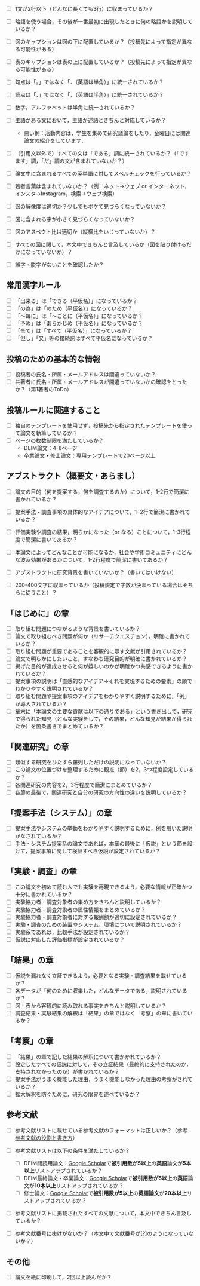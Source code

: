 
- [ ] 1文が2行以下（どんなに長くても3行）に収まっているか？
- [ ] 略語を使う場合，その後が一番最初に出現したときに何の略語かを説明しているか？
- [ ] 図のキャプションは図の下に配置しているか？（投稿先によって指定が異なる可能性がある）
- [ ] 表のキャプションは表の上に配置しているか？（投稿先によって指定が異なる可能性がある）
- [ ] 句点は「｡」ではなく「．（英語は半角）」に統一されているか？
- [ ] 読点は「、」ではなく「，（英語は半角）」に統一されているか？
- [ ] 数字，アルファベットは半角に統一されているか？
- [ ] 主語がある文において，主語が述語ときちんと対応しているか？
  - 悪い例：活動内容は，学生を集めて研究議論をしたり，金曜日には関連論文の紹介をしています．
- [ ] （引用文以外で）すべての文は「である」調に統一されているか？（「ですます」調，「だ」調の文が含まれていないか？）
- [ ] 論文中に含まれるすべての英単語に対してスペルチェックを行っているか？
- [ ] 若者言葉は含まれていないか？（例：ネット→ウェブ or インターネット，インスタ→Instagram，検索→ウェブ検索）
- [ ] 図の解像度は適切か？少しでもボケて見づらくなっていないか？
- [ ] 図に含まれる字が小さく見づらくなっていないか？
- [ ] 図のアスペクト比は適切か（縦横比をいじっていないか）？
- [ ] すべての図に関して，本文中できちんと言及しているか（図を貼り付けるだけになっていないか）？
- [ ] 誤字・脱字がないことを確認したか？


## 常用漢字ルール
- [ ] 「出来る」は「できる（平仮名）」になっているか？
- [ ] 「の為」は「のため（平仮名）」になっているか？
- [ ] 「〜毎に」は「〜ごとに（平仮名）」になっているか？
- [ ] 「予め」は「あらかじめ（平仮名）」になっているか？
- [ ] 「全て」は「すべて（平仮名）」になっているか？
- [ ] 「但し」「又」等の接続詞はすべて平仮名になっているか？

## 投稿のための基本的な情報
- [ ] 投稿者の氏名・所属・メールアドレスは間違っていないか？
- [ ] 共著者に氏名・所属・メールアドレスが間違っていないかの確認をとったか？（第1著者のToDo）

## 投稿ルールに関連すること
- [ ] 独自のテンプレートを使用せず，投稿先から指定されたテンプレートを使って論文を執筆しているか？
- [ ] ページの枚数制限を満たしているか？
  - DEIM論文：4-8ページ
  - 卒業論文・修士論文：専用テンプレートで20ページ以上

## アブストラクト（概要文・あらまし）
- [ ] 論文の目的（何を提案する，何を調査するのか）について，1-2行で簡潔に書かれているか？
- [ ] 提案手法・調査事項の具体的なアイデアについて，1−2行で簡潔に書かれているか？
- [ ] 評価実験や調査の結果，明らかになった（or なる）ことについて，1-3行程度で簡潔に書いてあるか？
- [ ] 本論文によってどんなことが可能になるか，社会や学術コミュニティにどんな波及効果があるかについて，1-2行程度で簡潔に書いてあるか？
- [ ] アブストラクトに研究背景を書いていないか？（書いてはいけない）
- [ ] 200-400文字に収まっているか（投稿規定で字数が決まっている場合はそちらに従うこと）？


## 「はじめに」の章
- [ ] 取り組む問題につながるような背景を書いているか？
- [ ] 論文で取り組むべき問題が何か（リサーチクエスチョン），明確に書かれているか？
- [ ] 取り組む問題が重要であることを客観的に示す文献が引用されているか？
- [ ] 論文で明らかにしたいこと，すなわち研究目的が明確に書かれているか？
- [ ] 掲げた目的が達成させると何が嬉しいのかが明確かつ共感できるように書かれているか？
- [ ] 提案事項の説明は「直感的なアイデア→それを実現するための要素」の順でわかりやすく説明されているか？
- [ ] 取り組む問題や提案事項のアイデアをわかりやすく説明するために，「例」が導入されているか？
- [ ] 章末に「本論文の主要な貢献は以下の通りである」という書き出しで，研究で得られた知見（どんな実験をして，その結果，どんな知見が結果が得られたか）を箇条書きでまとめているか？

## 「関連研究」の章
- [ ] 類似する研究をひたすら羅列しただけの説明になっていないか？
- [ ] この論文の位置づけを整理するために観点（節）を2，3つ程度設定しているか？
- [ ] 各関連研究の内容を2，3行程度で簡潔にまとめているか？
- [ ] 各節の最後で，関連研究と自分の研究の方向性の違いを説明しているか？

## 「提案手法（システム）」の章
- [ ] 提案手法やシステムの挙動をわかりやすく説明するために，例を用いた説明がなされているか？
- [ ] 手法・システム提案系の論文であれば，本章の最後に「仮説」という節を設けて，提案事項に関して検証すべき仮説が設定されているか？

## 「実験・調査」の章
- [ ] この論文を初めて読む人でも実験を再現できるよう，必要な情報が正確かつ十分に書かれているか？
- [ ] 実験協力者・調査対象者の集め方をきちんと説明しているか？
- [ ] 実験協力者・調査対象者の属性情報をまとめているか？
- [ ] 実験協力者・調査対象者に対する報酬額が適切に設定されているか？
- [ ] 実験・調査のための装置やシステム，環境について説明されているか？
- [ ] 実験系であれば，比較手法が設定されているか？
- [ ] 仮説に対応した評価指標が設定されているか？

## 「結果」の章
- [ ] 仮説を漏れなく立証できるよう，必要となる実験・調査結果を載せているか？
- [ ] 各データが「何のために収集した，どんなデータである」説明されているか？
- [ ] 図・表から客観的に読み取れる事実をきちんと説明しているか？
- [ ] 調査結果・実験結果の解釈は「結果」の章ではなく「考察」の章に書いているか？

## 「考察」の章
- [ ] 「結果」の章で記した結果の解釈について書かかれているか？
- [ ] 設定したすべての仮説に対して，その立証結果（最終的に支持されたのか，支持されなかったのか）が書かれているか？
- [ ] 提案手法がうまく機能した理由，うまく機能しなかった理由の考察がされているか？
- [ ] 拡大解釈を防ぐために，研究の限界を述べているか？

## 参考文献
- [ ] 参考文献リストに載せている参考文献のフォーマットは正しいか？（参考：[参考文献の役割と書き方](https://jipsti.jst.go.jp/sist/pdf/SIST_booklet2011.pdf)）
- [ ] 参考文献リストは以下の条件を満たしているか？
  - [ ] DEIM閲読用論文：[Google Scholar](https://scholar.google.co.jp)で**被引用数が5以上**の**英語**論文が**5本以上**リストアップされているか？
  - [ ] DEIM最終論文・卒業論文：[Google Scholar](https://scholar.google.co.jp)で**被引用数が5以上**の**英語**論文が**10本以上**リストアップされているか？
  - [ ] 修士論文：[Google Scholar](https://scholar.google.co.jp)で**被引用数が5以上**の**英語論文**が**20本以上**リストアップされているか？
- [ ] 参考文献リストに掲載されたすべての文献について，本文中できちん言及しているか？
- [ ] 参考文献番号に抜けがないか？（本文中で文献番号が[?]のようになっていないか？）


## その他
- [ ] 論文を紙に印刷して，2回以上読んだか？
